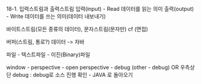 18-1. 입력스트림과 출력스트림
입력(input) - Read 데이터를 읽는 의미
출력(output) - Write 데이터를 쓰는 의미(데이터 내보내기)

바이트스트림(모든 종류의 데이터), 문자스트림(문자만) cf (면접)

버퍼(스트림, 통로?) 
데이터 -> 자바

파일 
    - 텍스트파일
    - 이진(Binary)파일

window - perspective - open perspective - debug (other - debug) OR 우측상단 debug : debug로 소스 진행 확인
                                        - JAVA 로 돌아오기